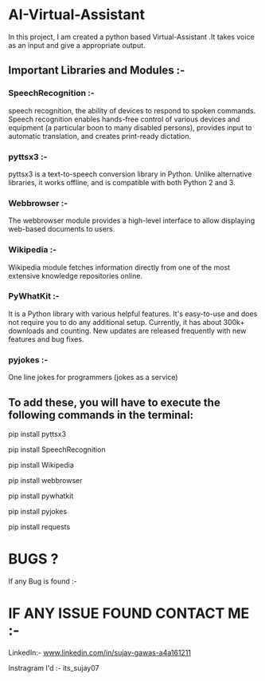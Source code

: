 # AI-Virtual-Assistant
In this project, I am created a  python based Virtual-Assistant .It takes voice as an input and give a appropriate output.

## Important Libraries and Modules :- 

### SpeechRecognition :- 
speech recognition, the ability of devices to respond to spoken commands. Speech recognition enables hands-free control of various devices and equipment (a particular boon to many disabled persons), provides input to automatic translation, and creates print-ready dictation.

### pyttsx3 :- 
pyttsx3 is a text-to-speech conversion library in Python. Unlike alternative libraries, it works offline, and is compatible with both Python 2 and 3.

### Webbrowser :-  
The webbrowser module provides a high-level interface to allow displaying web-based documents to users.

### Wikipedia :- 
Wikipedia module fetches information directly from one of the most extensive knowledge repositories online.

### PyWhatKit :- 
It is a Python library with various helpful features. It's easy-to-use and does not require you to do any additional setup. Currently, it has about 300k+ downloads and counting. New updates are released frequently with new features and bug fixes.

### pyjokes :- 
One line jokes for programmers (jokes as a service)


## To add these, you will have to execute the following commands in the terminal:

pip install pyttsx3

pip install SpeechRecognition

pip install Wikipedia

pip install webbrowser

pip install pywhatkit

pip install pyjokes

pip install requests



# BUGS ?
If any Bug is found :- 

# IF ANY ISSUE FOUND CONTACT ME :-
LinkedIn:- www.linkedin.com/in/sujay-gawas-a4a161211

Instragram I'd :- its_sujay07

